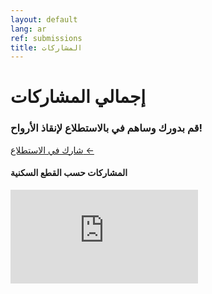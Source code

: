 ```yaml
---
layout: default
lang: ar
ref: submissions
title: المشاركات
---
```

# إجمالي المشاركات
### قم بدورك وساهم في بالاستطلاع لإنقاذ الأرواح!
<a
href="https://survey123.arcgis.com/share/222d0a19757847c99fe3b0674e2ad932?lang=ar"
class="btn">شارك في الاستطلاع ←</a>
#### المشاركات حسب القطع السكنية
<div class="embed"><iframe src="https://arcgis.com/apps/TimeAware/index.html?appid=205b71385fb54afeaced998c2c3de4ac" title="TRackCOVIDKW Contribution Totals"  frameborder="0" allowfullscreen=""></iframe></div>

